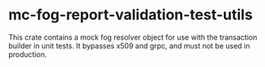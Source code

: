 mc-fog-report-validation-test-utils
===================================

This crate contains a mock fog resolver object for use with the transaction
builder in unit tests. It bypasses x509 and grpc, and must not be used in production.

